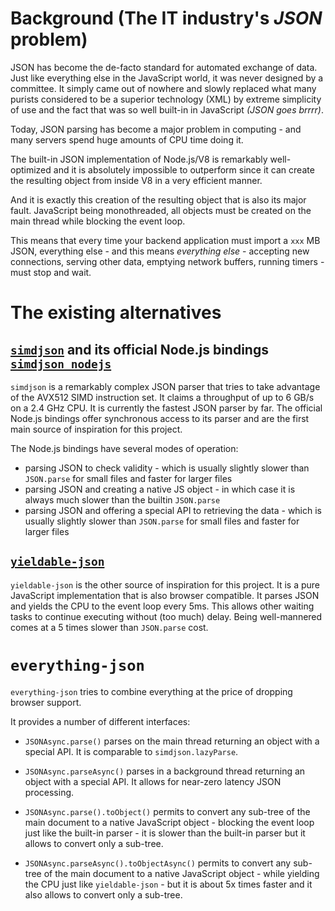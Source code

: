 # Background (The IT industry's *JSON* problem)

JSON has become the de-facto standard for automated exchange of data. Just like everything else in the JavaScript world, it was never designed by a committee. It simply came out of nowhere and slowly replaced what many purists considered to be a superior technology (XML) by extreme simplicity of use and the fact that was so well built-in in JavaScript *(JSON goes brrrr)*.

Today, JSON parsing has become a major problem in computing - and many servers spend huge amounts of CPU time doing it.

The built-in JSON implementation of Node.js/V8 is remarkably well-optimized and it is absolutely impossible to outperform since it can create the resulting object from inside V8 in a very efficient manner.

And it is exactly this creation of the resulting object that is also its major fault. JavaScript being monothreaded, all objects must be created on the main thread while blocking the event loop.

This means that every time your backend application must import a `xxx` MB JSON, everything else - and this means *everything else* - accepting new connections, serving other data, emptying network buffers, running timers - must stop and wait.

# The existing alternatives

## [`simdjson`](https://github.com/simdjson/simdjson) and its official Node.js bindings [`simdjson_nodejs`](https://github.com/luizperes/simdjson_nodejs)

`simdjson` is a remarkably complex JSON parser that tries to take advantage of the AVX512 SIMD instruction set. It claims a throughput of up to 6 GB/s on a 2.4 GHz CPU. It is currently the fastest JSON parser by far. The official Node.js bindings offer synchronous access to its parser and are the first main source of inspiration for this project.

The Node.js bindings have several modes of operation:

*   parsing JSON to check validity - which is usually slightly slower than `JSON.parse` for small files and faster for larger files
*   parsing JSON and creating a native JS object - in which case it is always much slower than the builtin `JSON.parse`
*   parsing JSON and offering a special API to retrieving the data - which is usually slightly slower than `JSON.parse` for small files and faster for larger files

## [`yieldable-json`](https://github.com/ibmruntimes/yieldable-json)

`yieldable-json` is the other source of inspiration for this project. It is a pure JavaScript implementation that is also browser compatible. It parses JSON and yields the CPU to the event loop every 5ms. This allows other waiting tasks to continue executing without (too much) delay. Being well-mannered comes at a 5 times slower than `JSON.parse` cost.

# `everything-json`

`everything-json` tries to combine everything at the price of dropping browser support.

It provides a number of different interfaces:

*   `JSONAsync.parse()` parses on the main thread returning an object with a special API. It is comparable to `simdjson.lazyParse`.

*   `JSONAsync.parseAsync()` parses in a background thread returning an object with a special API. It allows for near-zero latency JSON processing.

*   `JSONAsync.parse().toObject()` permits to convert any sub-tree of the main document to a native JavaScript object - blocking the event loop just like the built-in parser - it is slower than the built-in parser but it allows to convert only a sub-tree.

*   `JSONAsync.parseAsync().toObjectAsync()` permits to convert any sub-tree of the main document to a native JavaScript object - while yielding the CPU just like `yieldable-json` - but it is about 5x times faster and it also allows to convert only a sub-tree.
